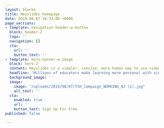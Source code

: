 ```yaml
---
layout: blocks
title: Heyslides-homepage
date: 2019-08-07 16:33:00 +0000
page_sections:
- template: navigation-header-w-button
  block: header-2
  logo: ''
  navigation: []
  cta:
    url: ''
    button_text: ''
- template: hero-banner-w-image
  block: hero-2
  content: Heyslides is a simpler, concise, more human way to use video in your classroom.
  headline: 'Millions of educators make learning more personal with videos. '
  background_image: ''
  image:
    image: "/uploads/2019/08/07/TSH_Campaign_WORKING_02 (1).jpg"
    alt_text: ''
  cta:
    enabled: true
    url: ''
    button_text: Sign Up For Free
published: false

---
```

